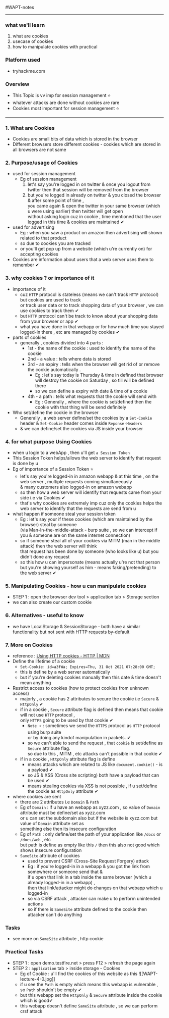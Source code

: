 #WAPT-notes  

---
### what we'll learn
1) what are cookies
2) usecase of cookies
3) how to manipulate cookies with practical

### Platform used
- tryhackme.com

### Overview
- This Topic is vv imp for session management ⭐
- whatever attacks are done without cookies are rare
- Cookies most important for session management ⭐

---


### 1. What are Cookies
- Cookies are small bits of data which is stored in the browser
- Different browsers store different cookies - cookies which are stored in all browsers are not same

### 2. Purpose/usage of Cookies
- used for session management
	- Eg of session management 
		1) let's say you're logged in on twitter & once you logout from twitter then that session will be removed from the browser
		2) but you're logged in already on twitter & you closed the browser & after some point of time , <br>
			you came again & open the twitter in your same browser (which u were using earlier) then twitter will get open <br>
			without asking login cuz in cookie , time mentioned that the user logged in this time & cookies are maintained ✔
- used for advertising
	- Eg : when you saw a product on amazon then advertising will shown related to that product 
	- so due to cookies you are tracked
	- or you'll get pop up from a website (which u're currently on) for accepting cookies
- Cookies are information about users that a web server uses them to remember ✔

### 3. why cookies ? or importance of it
- importance of it
    - cuz `HTTP` protocol is stateless (means we can't track `HTTP` protocol) but cookies are used to track <br>
		or track user data or to track shopping data of your browser , we can use cookies to track them ✔
	- but `HTTP` protocol can't be track to know about your shopping data from your browser or app ✔
	- what you have done in that webapp or for how much time you stayed logged-in there , etc are managed by cookies ✔
- parts of cookies
	- generally , cookies divided into 4 parts : 
		- 1st - the name of the cookie : used to identify the name of the cookie
		- 2nd - a value : tells where data is stored
		- 3rd - an expiry : tells when the browser will get rid of or remove the cookie automatically . 
			- Eg : let's say today is Thursday & time in defined that browser will destroy the cookie on Saturday , so till will be defined there
			- so we can define a expiry with date & time of a cookie
		- 4th - a path : tells what requests that the cookie will send with 
            - Eg : Generally , where the cookie is set/defined then the cookie with that thing will be send definitely
- Who set/define the cookie in the browser
	- Generally , a web server define/set the cookies by a `Set-Cookie` header & `Set-Cookie` header comes inside `Reponse-Headers`
	- & we can define/set the cookies via JS inside your browser

### 4. for what purpose Using Cookies
- when u login to a webApp , then u'll get `a Session Token`
- This Session Token helps/allows the web server to identify that request is done by u
- Eg of importance of a Session Token ⭐
	- let's say you're logged-in in amazon webapp & at this time , on the web server , multiple requests coming simultaneously <br>
		& many customers also logged-in on amazon webapp
	- so then how a web server will identify that requests came from your side i.e via Cookies ✔
	- that's why cookies are extremely imp cuz only the cookies helps the web server to identify that the requests are send from u
- what happen if someone steal your session token
	- Eg : let's say your if these cookies (which are maintained by the browser) steal by someone <br>
		(via Man-In-the-middle-attack - burp suite , so we can intercept if you & someone are on the same internet connection)
	- so if someone steal all of your cookies via MITM (man in the middle attack) then the web server will think <br>
		that request has been done by someone (who looks like u) but you didn't done any request
	- so this how u can impersonate (means actually u're not that person <br>
		but you're showing yourself as him - means faking/pretending) to the web server ✔

### 5. Manipulating Cookies - how u can manipulate cookies
- STEP 1 : open the browser dev tool > application tab > Storage section
- we can also create our custom cookie

### 6. Alternatives - useful to know
- we have LocalStorage & SessionStorage - both have a similar functionality but not sent with HTTP requests by-default

### 7. More on Cookies
- reference : [Using HTTP cookies - HTTP | MDN](https://developer.mozilla.org/en-US/docs/Web/HTTP/Cookies)
- Define the lifetime of a cookie
	- `Set-Cookie: id=a3fWa; Expires=Thu, 31 Oct 2021 07:28:00 GMT;`
	- this is define by a web server automatically 
	- but if you're deleting cookies manually then this date & time doesn't mean anything
- Restrict access to cookies (how to protect cookies from unknown access)
	- majorly , a cookie has 2 attributes to secure the cookie i.e `Secure` & `HttpOnly` ✔
	- if in a cookie , `Secure` attribute flag is defined then means that cookie will not use `HTTP` protocol , <br>
		only `HTTPS` going to be used by that cookie ✔
		- `Note ⭐` : sometimes we send the `HTTPS` protocol as `HTTP` protocol using burp suite <br>
			or by doing any kindof manipulation in packets. ✔
		- so we can't able to send the request , that `cookie` is set/define as `Secure` attribute flag. <br>
			so due to this , MITM , etc attacks can't possible in that cookie ✔
    - if in a cookie , `HttpOnly` attribute flag is define 
		- means attacks which are related to JS like `document.cookie()` - is a payload ✔
		- so JS & XSS (Cross site scripting) both have a payload that can be used ✔
		- means stealing cookies via XSS is not possible , if u set/define the cookie as `HttpOnly` attribute ✔
- where cookies are sent
	- there are 2 attributes i.e `Domain` & `Path`
	- Eg of `Domain` : if u have an webapp as xyzz.com , so value of `Domain` attribute must be define/set as xyzz.com <br>
		or u can set the subdomain also but if the website is xyzz.com but value of `Domain` attribute set as <br>
		something else then its insecure configuration
	- Eg of `Path` : only define/set the path of your application like `/docs` or `/docs/web` , etc <br>
		but path is define as empty like this `/` then this also not good which shows insecure configuration
	- `SameSite` attribute of cookies
		- used to prevent CSRF (Cross-Site Request Forgery) attack
		- Eg : if you're logged-in in a webapp & you got the link from somewhere or someone send that & <br>
			if u open that link in a tab inside the same browser (which u already logged-in in a webapp) , <br>
			then that link/attacker might do changes on that webapp which u logged-in
		- so via CSRF attack , attacker can make u to perform unintended actions
		- so if there is `SameSite` attribute defined to the cookie then attacker can't do anything
	
### Tasks
- see more on `SameSite` attribute , http cookie

### Practical Tasks

- STEP 1 : open demo.testfire.net > press F12 > refresh the page again
- STEP  2 : `application` tab > inside storage - Cookies 
	- Eg of Cookie : u'll find the cookies of this website as this ![[WAPT-lecture-4-0.jpg]]
	- if u see the `Path` is empty which means this webapp is vulnerable , so `Path`  shouldn't be empty ✔
	- but this webapp set the `HttpOnly` & `Secure` attribute inside the cookie which is good✔
	- this webapp doesn't define `SameSite` attribute , so we can perform crsf attack

